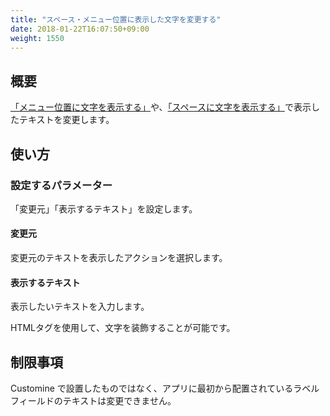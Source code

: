 ```yaml
---
title: "スペース・メニュー位置に表示した文字を変更する"
date: 2018-01-22T16:07:50+09:00
weight: 1550
---
```


## 概要

[「メニュー位置に文字を表示する」](../add_label_in_header_v2)や、[「スペースに文字を表示する」](../add_label_at_spacer_v2)で表示したテキストを変更します。

## 使い方

### 設定するパラメーター

「変更元」「表示するテキスト」を設定します。

#### 変更元

変更元のテキストを表示したアクションを選択します。

#### 表示するテキスト

表示したいテキストを入力します。

HTMLタグを使用して、文字を装飾することが可能です。

## 制限事項

Customine で設置したものではなく、アプリに最初から配置されているラベルフィールドのテキストは変更できません。
